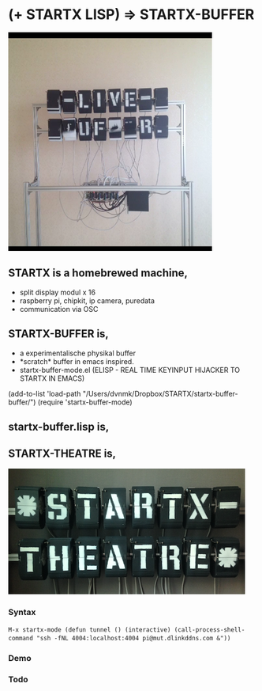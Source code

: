 # (+ STARTX LISP) => STARTX-BUFFER
![foto](media/startx-buffer_probe.png)


## STARTX is a homebrewed machine,
* split display modul x 16
* raspberry pi, chipkit, ip camera, puredata
* communication via OSC

## STARTX-BUFFER is,

- a experimentalische physikal buffer
- \*scratch\* buffer in emacs inspired.
- startx-buffer-mode.el (ELISP - REAL TIME KEYINPUT HIJACKER TO STARTX IN EMACS)

(add-to-list 'load-path "/Users/dvnmk/Dropbox/STARTX/startx-buffer-buffer/")
(require 'startx-buffer-mode)

## startx-buffer.lisp is,
## STARTX-THEATRE is,
![foto](media/startx-theatre.png)

### Syntax
`
M-x startx-mode
(defun tunnel ()
  (interactive)
  (call-process-shell-command "ssh -fNL 4004:localhost:4004 pi@mut.dlinkddns.com &"))
`

### Demo
### Todo


